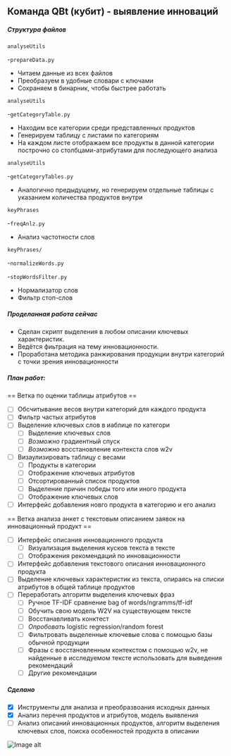 ## Команда QBt (кубит) - выявление инноваций
##### Структура файлов
`analyseUtils`

-`prepareData.py`

- Читаем данные из всех файлов
- Преобразуем в удобные словари с ключами
- Сохраняем в бинарник, чтобы быстрее работать

`analyseUtils`

-`getCategoryTable.py`

- Находим все категории среди представленных продуктов
- Генерируем таблицу с листами по категориям
- На каждом листе отображаем все продукты в данной категории построчно со столбцами-атрибутами для последующего анализа

`analyseUtils`

-`getCategoryTables.py`

- Аналогично предыдущему, но генерируем отдельные таблицы с указанием количества продуктов внутри


`keyPhrases`

-`freqAnlz.py`

- Анализ частотности слов


`keyPhrases/`

-`normalizeWords.py`

-`stopWordsFilter.py`

- Нормализатор слов
- Фильтр стоп-слов

##### Проделанная работа сейчас
- Сделан скрипт выделения в любом описании ключевых характеристик.
- Ведётся фиьтрация на тему инновационности.
- Проработана методика ранжирования продукции внутри категорий с точки зрения инновационности

##### План работ:

== Ветка по оценки таблицы атрибутов ==

- [ ] Обсчитывание весов внутри категорий для каждого продукта
- [ ] Фильтр частых атрибутов
- [ ] Выделение ключевых слов в иаблице по категори
	- [ ] Выделение ключевых слов
	- [ ] *Возможно* градиентный спуск
	- [ ] *Возможно* восстановление контекста слов w2v
- [ ] Визаулизировать таблицу с весами
	- [ ] Продукты в категории
	- [ ] Отображение ключевых атрибутов
	- [ ] Отсортированный список продуктов
	- [ ] Выделение причин победы того или иного продукта
	- [ ] Отображение ключевых слов
- [ ] Интерфейс добавления новго продукта в категорию и его анализ

== Ветка анализа анкет с текстовым описанием заявок на инновационный продукт ==

- [ ] Интерфейс описания инновационного продукта
	- [ ] Визуализация выделения кусков текста в тексте
	- [ ] Отображения рекомендаций по инновационности
- [ ] Интерфейс добавления текстового описания инновационного продукта
- [ ] Выделение ключевых характеристик из текста, опираясь на списки атрибутов в общей таблице продуктов
- [ ] Переработать алгоритм выделения ключевых фраз
	- [ ] Ручное TF-IDF сравнение bag of words/ngramms/tf-idf
	- [ ] Обучить свою модель W2V на существующем тексте
	- [ ] Восстанавливать конктест
	- [ ] *Опробовать* logistic regression/random forest
	- [ ] Фильтровать выделенные ключевые слова с помощью базы обычной продукции
	- [ ] Фразы с восстановленным контекстом с помощью w2v, не найденные в исследуемом  тексте использовать для выведения рекомендаций
	- [ ] Другие рекомендации

##### Сделано

- [x] Инструменты для анализа и преобразвоания исходных данных
- [x] Анализ перечня продуктов и атрибутов, модель выявления
- [ ] Анализ описаний инновационных продуктов, алгоритм выделения ключевых слов, поиска особенностей продукта в описании

![Image alt](./commando.gif)